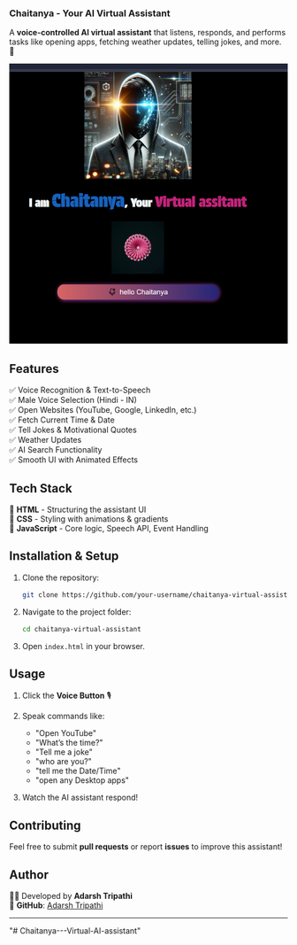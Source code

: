 
### **Chaitanya - Your AI Virtual Assistant**  
A **voice-controlled AI virtual assistant** that listens, responds, and performs tasks like opening apps, fetching weather updates, telling jokes, and more. 🚀  

![Screenshot](Screenshot.png)


## **Features**  
✅ Voice Recognition & Text-to-Speech  
✅ Male Voice Selection (Hindi - IN)  
✅ Open Websites (YouTube, Google, LinkedIn, etc.)  
✅ Fetch Current Time & Date  
✅ Tell Jokes & Motivational Quotes  
✅ Weather Updates  
✅ AI Search Functionality  
✅ Smooth UI with Animated Effects  


## **Tech Stack**  
🔹 **HTML** - Structuring the assistant UI  
🔹 **CSS** - Styling with animations & gradients  
🔹 **JavaScript** - Core logic, Speech API, Event Handling  

## **Installation & Setup**  
1. Clone the repository:  
   ```sh
   git clone https://github.com/your-username/chaitanya-virtual-assistant.git
   ```
2. Navigate to the project folder:  
   ```sh
   cd chaitanya-virtual-assistant
   ```
3. Open `index.html` in your browser.  

## **Usage**  
1. Click the **Voice Button** 🎙️  
2. Speak commands like:  
   - "Open YouTube"  
   - "What’s the time?"  
   - "Tell me a joke"
   - "who are you?"
   - "tell me the Date/Time"
   - "open any Desktop apps"

3. Watch the AI assistant respond! 

## **Contributing**  
Feel free to submit **pull requests** or report **issues** to improve this assistant!  

## **Author**  
👨‍💻 Developed by **Adarsh Tripathi**  
📌 **GitHub**: [Adarsh Tripathi](https://github.com/adarsh-tripathi1)  

---
"# Chaitanya---Virtual-AI-assistant" 
